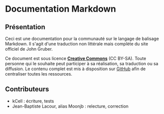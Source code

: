 
# Documentation Markdown

## Présentation

Ceci est une documentation pour la communauté sur le langage de balisage Markdown. Il s'agit d'une traduction non littérale mais complète du site officiel de John Gruber.

Ce document est sous licence [**Creative Commons**][] (CC BY-SA). Toute personne qui le souhaite peut participer à sa réalisation, sa traduction ou sa diffusion. Le contenu complet est mis à disposition sur [GitHub][] afin de centraliser toutes les ressources.

## Contributeurs

- kCell                                 : écriture, tests
- Jean-Baptiste Lacour, alias Moonjb    : relecture, correction

[John Gruber]: http://daringfireball.net/projects/markdown/syntax "John Gruber - Markdown: Syntax"
[**Creative Commons**]: http://creativecommons.org/licenses/by-sa/4.0/ "CC BY-SA"
[GitHub]: https://github.com "GitHub - Site officiel"
